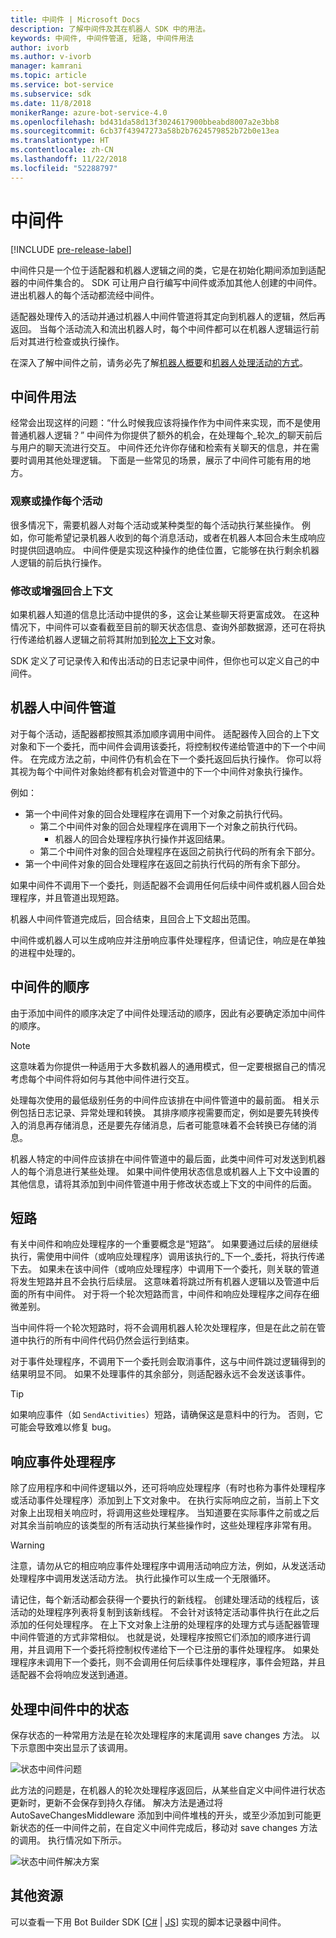 ```yaml
---
title: 中间件 | Microsoft Docs
description: 了解中间件及其在机器人 SDK 中的用法。
keywords: 中间件, 中间件管道, 短路, 中间件用法
author: ivorb
ms.author: v-ivorb
manager: kamrani
ms.topic: article
ms.service: bot-service
ms.subservice: sdk
ms.date: 11/8/2018
monikerRange: azure-bot-service-4.0
ms.openlocfilehash: bd431da58d13f3024617900bbeabd8007a2e3bb8
ms.sourcegitcommit: 6cb37f43947273a58b2b7624579852b72b0e13ea
ms.translationtype: HT
ms.contentlocale: zh-CN
ms.lasthandoff: 11/22/2018
ms.locfileid: "52288797"
---
```

# <a name="middleware"></a>中间件

[!INCLUDE [pre-release-label](../includes/pre-release-label.md)]

中间件只是一个位于适配器和机器人逻辑之间的类，它是在初始化期间添加到适配器的中间件集合的。 SDK 可让用户自行编写中间件或添加其他人创建的中间件。 进出机器人的每个活动都流经中间件。

适配器处理传入的活动并通过机器人中间件管道将其定向到机器人的逻辑，然后再返回。 当每个活动流入和流出机器人时，每个中间件都可以在机器人逻辑运行前后对其进行检查或执行操作。

在深入了解中间件之前，请务必先了解[机器人概要](~/v4sdk/bot-builder-basics.md)和[机器人处理活动的方式](~/v4sdk/bot-builder-basics.md#the-activity-processing-stack)。

## <a name="uses-for-middleware"></a>中间件用法
经常会出现这样的问题：“什么时候我应该将操作作为中间件来实现，而不是使用普通机器人逻辑？” 中间件为你提供了额外的机会，在处理每个_轮次_的聊天前后与用户的聊天流进行交互。 中间件还允许你存储和检索有关聊天的信息，并在需要时调用其他处理逻辑。 下面是一些常见的场景，展示了中间件可能有用的地方。

### <a name="looking-at-or-acting-on-every-activity"></a>观察或操作每个活动
很多情况下，需要机器人对每个活动或某种类型的每个活动执行某些操作。 例如，你可能希望记录机器人收到的每个消息活动，或者在机器人本回合未生成响应时提供回退响应。 中间件便是实现这种操作的绝佳位置，它能够在执行剩余机器人逻辑的前后执行操作。

### <a name="modifying-or-enhancing-the-turn-context"></a>修改或增强回合上下文
如果机器人知道的信息比活动中提供的多，这会让某些聊天将更富成效。 在这种情况下，中间件可以查看截至目前的聊天状态信息、查询外部数据源，还可在将执行传递给机器人逻辑之前将其附加到[轮次上下文](~/v4sdk/bot-builder-basics.md#defining-a-turn)对象。 

SDK 定义了可记录传入和传出活动的日志记录中间件，但你也可以定义自己的中间件。

## <a name="the-bot-middleware-pipeline"></a>机器人中间件管道
对于每个活动，适配器都按照其添加顺序调用中间件。 适配器传入回合的上下文对象和下一个委托，而中间件会调用该委托，将控制权传递给管道中的下一个中间件。 在完成方法之前，中间件仍有机会在下一个委托返回后执行操作。 你可以将其视为每个中间件对象始终都有机会对管道中的下一个中间件对象执行操作。

例如：

- 第一个中间件对象的回合处理程序在调用下一个对象之前执行代码。
  - 第二个中间件对象的回合处理程序在调用下一个对象之前执行代码。
    - 机器人的回合处理程序执行操作并返回结果。
  - 第二个中间件对象的回合处理程序在返回之前执行代码的所有余下部分。
- 第一个中间件对象的回合处理程序在返回之前执行代码的所有余下部分。

如果中间件不调用下一个委托，则适配器不会调用任何后续中间件或机器人回合处理程序，并且管道出现短路。

机器人中间件管道完成后，回合结束，且回合上下文超出范围。

中间件或机器人可以生成响应并注册响应事件处理程序，但请记住，响应是在单独的进程中处理的。

## <a name="order-of-middleware"></a>中间件的顺序
由于添加中间件的顺序决定了中间件处理活动的顺序，因此有必要确定添加中间件的顺序。

> [!NOTE]
> 这意味着为你提供一种适用于大多数机器人的通用模式，但一定要根据自己的情况考虑每个中间件将如何与其他中间件进行交互。

处理每次使用的最低级别任务的中间件应该排在中间件管道中的最前面。 相关示例包括日志记录、异常处理和转换。 其排序顺序视需要而定，例如是要先转换传入的消息再存储消息，还是要先存储消息，后者可能意味着不会转换已存储的消息。

机器人特定的中间件应该排在中间件管道中的最后面，此类中间件可对发送到机器人的每个消息进行某些处理。 如果中间件使用状态信息或机器人上下文中设置的其他信息，请将其添加到中间件管道中用于修改状态或上下文的中间件的后面。

## <a name="short-circuiting"></a>短路
有关中间件和响应处理程序的一个重要概念是“短路”。 如果要通过后续的层继续执行，需使用中间件（或响应处理程序）调用该执行的_下一个_委托，将执行传递下去。  如果未在该中间件（或响应处理程序）中调用下一个委托，则关联的管道将发生短路并且不会执行后续层。 这意味着将跳过所有机器人逻辑以及管道中后面的所有中间件。 对于将一个轮次短路而言，中间件和响应处理程序之间存在细微差别。

当中间件将一个轮次短路时，将不会调用机器人轮次处理程序，但是在此之前在管道中执行的所有中间件代码仍然会运行到结束。 

对于事件处理程序，不调用下一个委托则会取消事件，这与中间件跳过逻辑得到的结果明显不同。 如果不处理事件的其余部分，则适配器永远不会发送该事件。

> [!TIP]
> 如果响应事件（如 `SendActivities`）短路，请确保这是意料中的行为。 否则，它可能会导致难以修复 bug。

## <a name="response-event-handlers"></a>响应事件处理程序
除了应用程序和中间件逻辑以外，还可将响应处理程序（有时也称为事件处理程序或活动事件处理程序）添加到上下文对象中。 在执行实际响应之前，当前上下文对象上出现相关响应时，将调用这些处理程序。 当知道要在实际事件之前或之后对其余当前响应的该类型的所有活动执行某些操作时，这些处理程序非常有用。

> [!WARNING] 
> 注意，请勿从它的相应响应事件处理程序中调用活动响应方法，例如，从发送活动处理程序中调用发送活动方法。 执行此操作可以生成一个无限循环。

请记住，每个新活动都会获得一个要执行的新线程。 创建处理活动的线程后，该活动的处理程序列表将复制到该新线程。 不会针对该特定活动事件执行在此之后添加的任何处理程序。
在上下文对象上注册的处理程序的处理方式与适配器管理中间件管道的方式非常相似。 也就是说，处理程序按照它们添加的顺序进行调用，并且调用下一个委托将控制权传递给下一个已注册的事件处理程序。 如果处理程序未调用下一个委托，则不会调用任何后续事件处理程序，事件会短路，并且适配器不会将响应发送到通道。

## <a name="handling-state-in-middleware"></a>处理中间件中的状态

保存状态的一种常用方法是在轮次处理程序的末尾调用 save changes 方法。 以下示意图中突出显示了该调用。

![状态中间件问题](media/bot-builder-dialog-state-problem.png)

此方法的问题是，在机器人的轮次处理程序返回后，从某些自定义中间件进行状态更新时，更新不会保存到持久存储。 解决方法是通过将 AutoSaveChangesMiddleware 添加到中间件堆栈的开头，或至少添加到可能更新状态的任一中间件之前，在自定义中间件完成后，移动对 save changes 方法的调用。 执行情况如下所示。

![状态中间件解决方案](media/bot-builder-dialog-state-solution.png)

## <a name="additional-resources"></a>其他资源
可以查看一下用 Bot Builder SDK [[C#](https://github.com/Microsoft/botbuilder-dotnet/blob/master/libraries/Microsoft.Bot.Builder/TranscriptLoggerMiddleware.cs) | [JS](https://github.com/Microsoft/botbuilder-js/blob/master/libraries/botbuilder-core/src/transcriptLogger.ts)] 实现的脚本记录器中间件。
